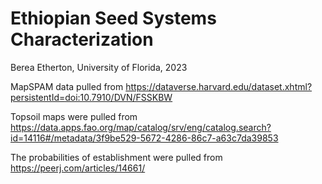 # Ethiopian Seed Systems Characterization
Berea Etherton, University of Florida, 2023

MapSPAM data pulled from https://dataverse.harvard.edu/dataset.xhtml?persistentId=doi:10.7910/DVN/FSSKBW

Topsoil maps were pulled from https://data.apps.fao.org/map/catalog/srv/eng/catalog.search?id=14116#/metadata/3f9be529-5672-4286-86c7-a63c7da39853

The probabilities of establishment were pulled from https://peerj.com/articles/14661/
